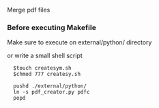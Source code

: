 Merge pdf files

### Before executing Makefile
Make sure to execute
on external/python/ directory  

or write a small shell script

```
  $touch createsym.sh
  $chmod 777 createsy.sh
```

```
  pushd ./external/python/
  ln -s pdf_creator.py pdfc
  popd
```
